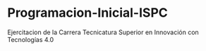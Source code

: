 # Programacion-Inicial-ISPC
Ejercitacion de la Carrera Tecnicatura Superior en Innovación con Tecnologías 4.0
